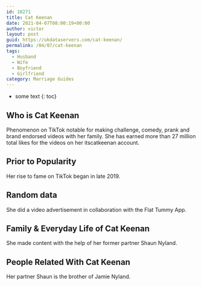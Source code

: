 ```yaml
---
id: 10271
title: Cat Keenan
date: 2021-04-07T08:00:19+00:00
author: victor
layout: post
guid: https://ukdataservers.com/cat-keenan/
permalink: /04/07/cat-keenan
tags:
  - Husband
  - Wife
  - Boyfriend
  - Girlfriend
category: Marriage Guides
---
```


* some text
{: toc}


## Who is Cat Keenan



Phenomenon on TikTok notable for making challenge, comedy, prank and brand endorsed videos with her family. She has earned more than 27 million total likes for the videos on her itscatkeenan account. 

                
                
                
## Prior to Popularity



Her rise to fame on TikTok began in late 2019.

                
                
                
## Random data



She did a video advertisement in collaboration with the Flat Tummy App.

                
                
                
## Family & Everyday Life of Cat Keenan



She made content with the help of her former partner Shaun Nyland.

                
                
                
## People Related With Cat Keenan



Her partner Shaun is the brother of Jamie Nyland.

                
              
            
          
          
          